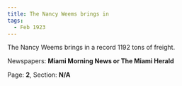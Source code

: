 ```yaml
---  
title: The Nancy Weems brings in  
tags:  
  - Feb 1923  
---  
```

  
The Nancy Weems brings in a record 1192 tons of freight.  
  
Newspapers: **Miami Morning News or The Miami Herald**  
  
Page: **2**, Section: **N/A** 
